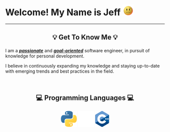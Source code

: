 # Welcome! My Name is Jeff   <img src="./assets/giphy.gif" width="35" height="35">

---

## <p align="center">💡 Get To Know Me 💡</p>

I am a <u>**_passionate_**</u> and <u>**_goal-oriented_**</u> software engineer, in pursuit of knowledge for personal development.

I believe in continuously expanding my knowledge and staying up-to-date with emerging trends and best practices in the field.

<br>

## <p align="center">💻 Programming Languages 💻</p>

<div> <p align="center">
 <img height="50em" src="./assets/python.png?raw=true" />
 <img height="50em" src="./assets/rust.png?raw=true" />
 <img height="50em" src="./assets/cpp.png?raw=true" />
</div> </p>

<br>

